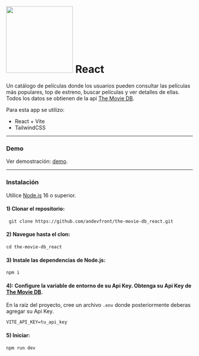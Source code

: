 # <img src="https://www.themoviedb.org/assets/2/v4/logos/v2/blue_short-8e7b30f73a4020692ccca9c88bafe5dcb6f8a62a4c6bc55cd9ba82bb2cd95f6c.svg" width='180px'/>   React

Un catálogo de películas donde los usuarios pueden consultar las películas más populares, top de estreno, buscar películas y ver detalles de ellas. Todos los datos se obtienen de la api [The Movie DB](https://www.themoviedb.org).

Para esta app se utilizo:

- React + Vite
- TailwindCSS

---
### Demo

Ver demostración: [demo](http://tmdb.andevfrontend.site/).

---
### Instalación
Utilice [Node.js](https://nodejs.org/en/download/) 16 o superior.

#### 1) Clonar el repositorio:
     git clone https://github.com/andevfront/the-movie-db_react.git 
     
#### 2) Navegue hasta el clon:
    cd the-movie-db_react

#### 3) Instale las dependencias de Node.js:
    npm i

#### 4): Configure la variable de entorno de su Api Key. Obtenga su Api Key de [The Movie DB](https://www.themoviedb.org/).
En la raíz del proyecto, cree un archivo `.env` donde posteriormente deberas agregar su Api Key.

    VITE_API_KEY=tu_api_key

#### 5) Iniciar:

    npm run dev
